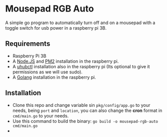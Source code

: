 # Mousepad RGB Auto

A simple go program to automatically turn off and on a mousepad with a toggle switch for usb power in a raspberry pi 3B.

## Requirements

-   Raspberry Pi 3B
-   A [Node.JS](https://nodejs.org/en/) and [PM2](https://pm2.keymetrics.io/) installation in the raspberry pi.
-   A [uhubctl](https://github.com/mvp/uhubctl) installation also in the raspberry pi (Its optional to give it permissions as we will use sudo).
-   A [Golang](https://golang.org/doc/install) installation in the raspberry pi.

## Installation

-   Clone this repo and change variable sin `pkg/config/app.go` to your needs, being `port` and `location`, you can also change the **cron** format in `cmd/main.go` to your needs.
-   Use this command to build the binary: `go build -o mousepad-rgb-auto cmd/main.go`
-
